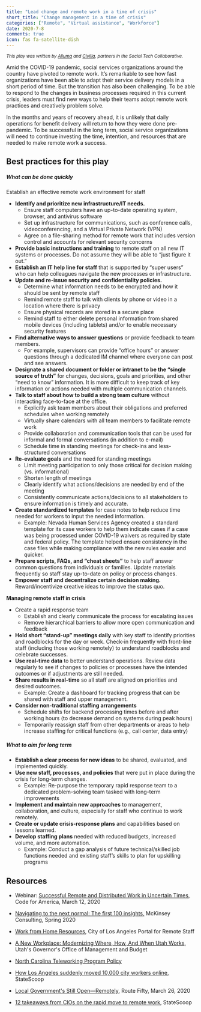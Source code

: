 ```yaml
---
title: "Lead change and remote work in a time of crisis"
short_title: "Change management in a time of crisis"
categories: ["Remote", "Virtual assistance", "Workforce"]
date: 2020-7-8
comments: true
icon: fas fa-satellite-dish
---
```


<small><i>This play was written by [Alluma](https://www.alluma.org) and [Civilla](https://www.civilla.com), partners in the Social Tech Collaborative.</i></small>

Amid the COVID-19 pandemic, social services organizations around the country have pivoted to remote work. It’s remarkable to see how fast organizations have been able to adapt their service delivery models in a short period of time. But the transition has also been challenging. To be able to respond to the changes in business processes required in this current crisis, leaders must find new ways to help their teams adopt remote work practices and creatively problem solve.

In the months and years of recovery ahead, it is unlikely that daily operations for benefit delivery will return to how they were done pre-pandemic. To be successful in the long term, social service organizations will need to continue investing the time, intention, and resources that are needed to make remote work a success.

## Best practices for this play
##### What can be done quickly

Establish an effective remote work environment for staff
*   **Identify and prioritize new infrastructure/IT needs.**
    *   Ensure staff computers have an up-to-date operating system, browser, and antivirus software
    *   Set up infrastructure for communications, such as conference calls, videoconferencing, and a Virtual Private Network (VPN)
    *   Agree on a file-sharing method for remote work that includes version control and accounts for relevant security concerns
*   **Provide basic instructions and training** to remote staff on all new IT systems or processes. Do not assume they will be able to “just figure it out.”
*   **Establish an IT help line for staff** that is supported by “super users” who can help colleagues navigate the new processes or infrastructure.
*   **Update and re-issue security and confidentiality policies.**
    *   Determine what information needs to be encrypted and how it should be sent by remote staff
    *   Remind remote staff to talk with clients by phone or video in a location where there is privacy
    *   Ensure physical records are stored in a secure place
    *   Remind staff to either delete personal information from shared mobile devices (including tablets) and/or to enable necessary security features
*   **Find alternative ways to answer questions** or provide feedback to team members. 
    *   For example, supervisors can provide “office hours” or answer questions through a dedicated IM channel where everyone can post and see answers.
*  **Designate a shared document or folder or intranet to be the “single source of truth”** for changes, decisions, goals and priorities, and other “need to know” information. It is more difficult to keep track of key information or actions needed with multiple communication channels.
*   **Talk to staff about how to build a strong team culture** without interacting face-to-face at the office.
    *   Explicitly ask team members about their obligations and preferred schedules when working remotely
    *   Virtually share calendars with all team members to facilitate remote work
    *   Provide collaboration and communication tools that can be used for informal and formal conversations (in addition to e-mail)
    *   Schedule time in standing meetings for check-ins and less-structured conversations
*   **Re-evaluate goals** and the need for standing meetings
    *   Limit meeting participation to only those critical for decision making (vs. informational)
    *   Shorten length of meetings
    *   Clearly identify what actions/decisions are needed by end of the meeting
    *   Consistently communicate actions/decisions to all stakeholders to ensure information is timely and accurate.
*   **Create standardized templates** for case notes to help reduce time needed for workers to input the needed information.
    *   Example: Nevada Human Services Agency created a standard template for its case workers to help them indicate cases if a case was being processed under COVID-19 waivers as required by state and federal policy. The template helped ensure consistency in the case files while making compliance with the new rules easier and quicker.
*   **Prepare scripts, FAQs, and “cheat sheets”** to help staff answer common questions from individuals or families. Update materials frequently so staff stay up-to-date on policy or process changes.
*   **Empower staff and decentralize certain decision making.** Reward/incentivize creative ideas to improve the status quo.

**Managing remote staff in crisis**
*   Create a rapid response team
    *   Establish and clearly communicate the process for escalating issues
    *   Remove hierarchical barriers to allow more open communication and feedback
*   **Hold short “stand-up” meetings daily** with key staff to identify priorities and roadblocks for the day or week. Check-in frequently with front-line staff (including those working remotely) to understand roadblocks and celebrate successes.
*   **Use real-time data** to better understand operations. Review data regularly to see if changes to policies or processes have the intended outcomes or if adjustments are still needed.
*   **Share results in real-time** so all staff are aligned on priorities and desired outcomes.
    *   Example: Create a dashboard for tracking progress that can be shared with staff and upper management.
*   **Consider non-traditional staffing arrangements**
    *   Schedule shifts for backend processing times before and after working hours (to decrease demand on systems during peak hours)
    *   Temporarily reassign staff from other departments or areas to help increase staffing for critical functions (e.g., call center, data entry)

##### What to aim for long term

*   **Establish a clear process for new ideas** to be shared, evaluated, and implemented quickly.
*   **Use new staff, processes, and policies** that were put in place during the crisis for long-term changes. 
    *   Example: Re-purpose the temporary rapid response team to a dedicated problem-solving team tasked with long-term improvements
*   **Implement and maintain new approaches** to management, collaboration, and culture, especially for staff who continue to work remotely.
*   **Create or update crisis-response plans** and capabilities based on lessons learned.    
*   **Develop staffing plans** needed with reduced budgets, increased volume, and more automation.
    *   Example: Conduct a gap analysis of future technical/skilled job functions needed and existing staff’s skills to plan for upskilling programs

## Resources 

*   Webinar: [Successful Remote and Distributed Work in Uncertain Times,](https://www.youtube.com/watch?v=UtLSb1qfWEs) Code for America, March 12, 2020

*   [Navigating to the next normal: The first 100 insights,](https://www.mckinsey.com/featured-insights/coronavirus-leading-through-the-crisis/navigating-to-the-next-normal-the-first-100-insights) McKinsey Consulting, Spring 2020
*   [Work from Home Resources](https://connect2lacity.org/), City of Los Angeles Portal for Remote Staff
*   [A New Workplace: Modernizing Where, How, And When Utah Works](https://gomb.utah.gov/a-new-workplace-modernizing-where-how-and-when-utah-works/), Utah's Governor's Office of Management and Budget
*   [North Carolina Teleworking Program Policy](https://oshr.nc.gov/policies-forms/employment-records/teleworking-program-policy)  
*   [How Los Angeles suddenly moved 10,000 city workers online](https://statescoop.com/how-los-angeles-suddenly-moved-10000-workers-online/), StateScoop
*   [Local Government's Still Open—Remotely](https://www.routefifty.com/management/2020/03/local-governments-still-open-telework/164141/), Route Fifty, March 26, 2020
*   [12 takeaways from CIOs on the rapid move to remote work](https://statescoop.com/list/12-takeaways-from-cios-on-the-rapid-move-to-remote-work/), StateScoop
